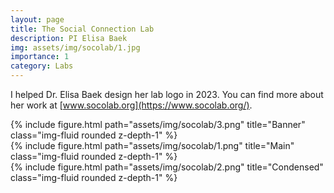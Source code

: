 ```yaml
---
layout: page
title: The Social Connection Lab
description: PI Elisa Baek
img: assets/img/socolab/1.jpg
importance: 1
category: Labs
---
```


I helped Dr. Elisa Baek design her lab logo in 2023. You can find more about her work at [www.socolab.org](https://www.socolab.org/).

<div class="row">
    <div class="col-sm mt-3 mt-md-0">
        {% include figure.html path="assets/img/socolab/3.png" title="Banner" class="img-fluid rounded z-depth-1" %}
    </div>
</div>

<div class="row justify-content-sm-center">
    <div class="col-sm-8 mt-3 mt-md-0">
        {% include figure.html path="assets/img/socolab/1.png" title="Main" class="img-fluid rounded z-depth-1" %}
    </div>
    <div class="col-sm-4 mt-3 mt-md-0">
        {% include figure.html path="assets/img/socolab/2.png" title="Condensed" class="img-fluid rounded z-depth-1" %}
    </div>
</div>
